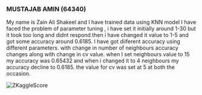 ### MUSTAJAB AMIN (64340)
My name is Zain Ali Shakeel and I have trained data using KNN model
I have faced the problem of parameter tuning , i have set it initially around 1-30 but it took too long and didnt respond.then i have changed it value to 1-5 and got some accuracy around 0.6185.
I have got diiferent accuracy using different parameters. with change in number of neighbours accuracy changes along with change in cv value. when I set neighbours value to 15 my accuracy was 0.65432 and when i changed it to 4 neighbours my accuracy decline to 0.6185.  the value for cv was set at 5 at both the occasion.

![ZKaggleScore](https://user-images.githubusercontent.com/99484580/169700359-9310b714-9452-4942-85e7-512e8bf45e06.PNG)
